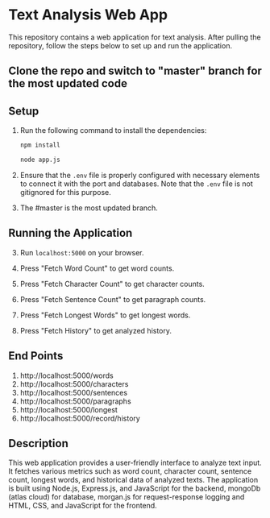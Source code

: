 # Text Analysis Web App

This repository contains a web application for text analysis. After pulling the repository, follow the steps below to set up and run the application.

## Clone the repo and switch to "master" branch for the most updated code

## Setup

1. Run the following command to install the dependencies:

    ```bash
    npm install
    ```

    ```bash
    node app.js
    ```

2. Ensure that the `.env` file is properly configured with necessary elements to connect it with the port and databases. Note that the `.env` file is not gitignored for this purpose.

3. The #master is the most updated branch.

## Running the Application

3. Run `localhost:5000` on your browser.

4. Press "Fetch Word Count" to get word counts.

5. Press "Fetch Character Count" to get character counts.

6. Press "Fetch Sentence Count" to get paragraph counts.

7. Press "Fetch Longest Words" to get longest words.

8. Press "Fetch History" to get analyzed history.

## End Points
1. http://localhost:5000/words
2. http://localhost:5000/characters
3. http://localhost:5000/sentences
4. http://localhost:5000/paragraphs
5. http://localhost:5000/longest
6. http://localhost:5000/record/history

## Description

This web application provides a user-friendly interface to analyze text input. It fetches various metrics such as word count, character count, sentence count, longest words, and historical data of analyzed texts. The application is built using Node.js, Express.js, and JavaScript for the backend, mongoDb (atlas cloud) for database, morgan.js for request-response logging and HTML, CSS, and JavaScript for the frontend.
